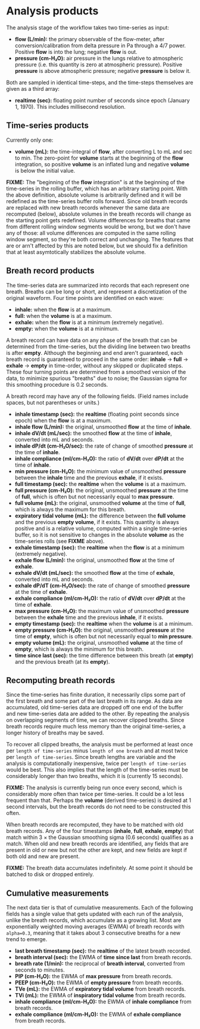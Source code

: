 # Analysis products

The analysis stage of the workflow takes two time-series as input:

   * **flow (L/min):** the primary observable of the flow-meter, after conversion/calibration from delta pressure in Pa through a 4/7 power. Positive **flow** is into the lung; negative **flow** is out.
   * **pressure (cm-H₂O):** air pressure in the lungs relative to atmospheric pressure (i.e. this quantity is zero at atmospheric pressure). Positive **pressure** is above atmospheric pressure; negative **pressure** is below it.

Both are sampled in identical time-steps, and the time-steps themselves are given as a third array:

   * **realtime (sec):** floating point number of seconds since epoch (January 1, 1970). This includes millisecond resolution.

## Time-series products

Currently only one:

   * **volume (mL):** the time-integral of **flow**, after converting L to mL and sec to min. The zero-point for **volume** starts at the beginning of the **flow** integration, so positive **volume** is an inflated lung and negative **volume** is below the initial value.

**FIXME:** The "beginning of the **flow** integration" is at the beginning of the time-series in the rolling buffer, which has an arbitrary starting point. With the above definition, absolute volume is arbitrarily defined and it will be redefined as the time-series buffer rolls forward. Since old breath records are replaced with new breath records whenever the same data are recomputed (below), absolute volumes in the breath records will change as the starting point gets redefined. Volume differences for breaths that came from different rolling window segments would be wrong, but we don't have any of those: all volume differences are computed in the same rolling window segment, so they're both correct and unchanging. The features that are or arn't affected by this are noted below, but we should fix a definition that at least asymtotically stabilizes the absolute volume.

## Breath record products

The time-series data are summarized into records that each represent one breath. Breaths can be long or short, and represent a discretization of the original waveform. Four time points are identified on each wave:

   * **inhale:** when the **flow** is at a maximum.
   * **full:** when the **volume** is at a maximum.
   * **exhale:** when the **flow** is at a minimum (extremely negative).
   * **empty:** when the **volume** is at a minimum.

A breath record can have data on any phase of the breath that can be determined from the time-series, but the dividing line between two breaths is after **empty**. Although the beginning and end aren't guaranteed, each breath record is guaranteed to proceed in the same order: **inhale** → **full** → **exhale** → **empty** in time-order, without any skipped or duplicated steps. These four turning points are determined from a smoothed version of the data, to minimize spurious "breaths" due to noise; the Gaussian sigma for this smoothing procedure is 0.2 seconds.

A breath record may have any of the following fields. (Field names include spaces, but not parentheses or units.)

   * **inhale timestamp (sec):** the **realtime** (floating point seconds since epoch) when the **flow** is at a maximum.
   * **inhale flow (L/min):** the original, unsmoothed **flow** at the time of **inhale**.
   * **inhale dV/dt (mL/sec):** the smoothed **flow** at the time of **inhale**, converted into mL and seconds.
   * **inhale dP/dt (cm-H₂O/sec):** the rate of change of smoothed **pressure** at the time of **inhale**.
   * **inhale compliance (ml/cm-H₂O):** the ratio of **dV/dt** over **dP/dt** at the time of **inhale**.
   * **min pressure (cm-H₂O):** the minimum value of unsmoothed **pressure** between the **inhale** time and the previous **exhale**, if it exists.
   * **full timestamp (sec):** the **realtime** when the **volume** is at a maximum.
   * **full pressure (cm-H₂O):** the original, unsmoothed **pressure** at the time of **full**, which is often but not necessarily equal to **max pressure**.
   * **full volume (mL):** the original, unsmoothed **volume** at the time of **full**, which is always the maximum for this breath.
   * **expiratory tidal volume (mL):** the difference between the **full volume** and the previous **empty volume**, if it exists. This quantity is always positive and is a relative volume, computed within a single time-series buffer, so it is not sensitive to changes in the absolute **volume** as the time-series rolls (see **FIXME** above).
   * **exhale timestamp (sec):** the **realtime** when the **flow** is at a minimum (extremely negative).
   * **exhale flow (L/min):** the original, unsmoothed **flow** at the time of **exhale**.
   * **exhale dV/dt (mL/sec):** the smoothed **flow** at the time of **exhale**, converted into mL and seconds.
   * **exhale dP/dT (cm-H₂O/sec):** the rate of change of smoothed **pressure** at the time of **exhale**.
   * **exhale compliance (ml/cm-H₂O):** the ratio of **dV/dt** over **dP/dt** at the time of **exhale**.
   * **max pressure (cm-H₂O):** the maximum value of unsmoothed **pressure** between the **exhale** time and the previous **inhale**, if it exists.
   * **empty timestamp (sec):** the **realtime** when the **volume** is at a minimum.
   * **empty pressure (cm-H₂O):** the original, unsmoothed **pressure** at the time of **empty**, which is often but not necessarily equal to **min pressure**.
   * **empty volume (mL):** the original, unsmoothed **volume** at the time of **empty**, which is always the minimum for this breath.
   * **time since last (sec):** the time difference between this breath (at **empty**) and the previous breath (at its **empty**).

## Recomputing breath records

Since the time-series has finite duration, it necessarily clips some part of the first breath and some part of the last breath in its range. As data are accumulated, old time-series data are dropped off one end of the buffer and new time-series data are added to the other. By repeating the analysis on overlapping segments of time, we can recover clipped breaths. Since breath records require much less memory than the original time-series, a longer history of breaths may be saved.

To recover all clipped breaths, the analysis must be performed at least once per `length of time-series` minus `length of one breath` and at most twice per `length of time-series`. Since breath lengths are variable and the analysis is computationally inexpensive, twice per `length of time-series` would be best. This also implies that the length of the time-series must be considerably longer than two breaths, which it is (currently 15 seconds).

**FIXME:** The analysis is currently being run once every second, which is considerably more often than twice per time-series. It could be a lot less frequent than that. Perhaps the **volume** (derived time-series) is desired at 1 second intervals, but the breath records do not need to be constructed this often.

When breath records are recomputed, they have to be matched with old breath records. Any of the four timestamps (**inhale**, **full**, **exhale**, **empty**) that match within 3 × the Gaussian smoothing sigma (0.6 seconds) qualifies as a match. When old and new breath records are identified, any fields that are present in old or new but not the other are kept, and new fields are kept if both old and new are present.

**FIXME:** The breath data accumulates indefinitely. At some point it should be batched to disk or dropped entirely.

## Cumulative measurements

The next data tier is that of cumulative measurements. Each of the following fields has a single value that gets updated with each run of the analysis, unlike the breath records, which accumulate as a growing list. Most are exponentially weighted moving averages (EWMA) of breath records with `alpha=0.3`, meaning that it takes about 3 consecutive breaths for a new trend to emerge.

   * **last breath timestamp (sec):** the **realtime** of the latest breath recorded.
   * **breath interval (sec):** the EWMA of **time since last** from breath records.
   * **breath rate (1/min):** the reciprocal of **breath interval**, converted from seconds to minutes.
   * **PIP (cm-H₂O):** the EWMA of **max pressure** from breath records.
   * **PEEP (cm-H₂O):** the EWMA of **empty pressure** from breath records.
   * **TVe (mL):** the EWMA of **expiratory tidal volume** from breath records.
   * **TVi (mL):** the EWMA of **inspiratory tidal volume** from breath records.
   * **inhale compliance (ml/cm-H₂O):** the EWMA of **inhale compliance** from breath records.
   * **exhale compliance (ml/cm-H₂O):** the EWMA of **exhale compliance** from breath records.



